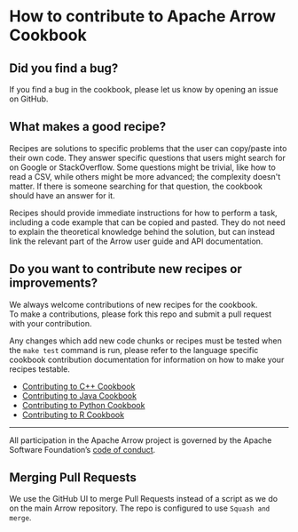<!---
  Licensed to the Apache Software Foundation (ASF) under one
  or more contributor license agreements.  See the NOTICE file
  distributed with this work for additional information
  regarding copyright ownership.  The ASF licenses this file
  to you under the Apache License, Version 2.0 (the
  "License"); you may not use this file except in compliance
  with the License.  You may obtain a copy of the License at

    http://www.apache.org/licenses/LICENSE-2.0

  Unless required by applicable law or agreed to in writing,
  software distributed under the License is distributed on an
  "AS IS" BASIS, WITHOUT WARRANTIES OR CONDITIONS OF ANY
  KIND, either express or implied.  See the License for the
  specific language governing permissions and limitations
  under the License.
-->

# How to contribute to Apache Arrow Cookbook

## Did you find a bug?

If you find a bug in the cookbook, please let us know by opening an issue on GitHub.

## What makes a good recipe?

Recipes are solutions to specific problems that the user can copy/paste into their own code.
They answer specific questions that users might search for on Google or StackOverflow.
Some questions might be trivial, like how to read a CSV, while others might be more 
advanced; the complexity doesn't matter. If there is someone searching for that question,
the cookbook should have an answer for it.

Recipes should provide immediate instructions for how to perform a task, including a 
code example that can be copied and pasted. They do not need to explain the theoretical
knowledge behind the solution, but can instead link the relevant part of the Arrow user
guide and API documentation.

## Do you want to contribute new recipes or improvements?

We always welcome contributions of new recipes for the cookbook.  
To make a contributions, please fork this repo and submit a pull request with your contribution.

Any changes which add new code chunks or recipes must be tested when the `make test` command
is run, please refer to the language specific cookbook contribution documentation for information on
how to make your recipes testable.

 * [Contributing to C++ Cookbook](cpp/CONTRIBUTING.md)
 * [Contributing to Java Cookbook](java/CONTRIBUTING.rst)
 * [Contributing to Python Cookbook](python/CONTRIBUTING.rst)
 * [Contributing to R Cookbook](r/CONTRIBUTING.md)

 ------------------------------------------------------------------------

All participation in the Apache Arrow project is governed by the Apache
Software Foundation’s [code of
conduct](https://www.apache.org/foundation/policies/conduct.html).

## Merging Pull Requests

We use the GitHub UI to merge Pull Requests instead of a script as we do on the
main Arrow repository. The repo is configured to use `Squash and merge`.
